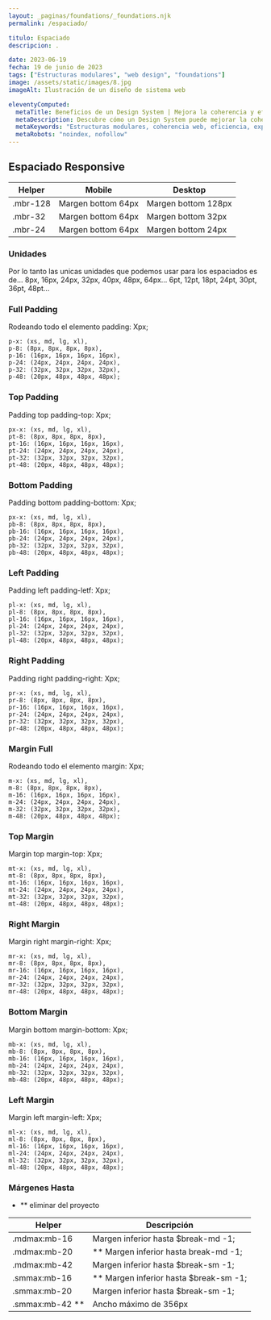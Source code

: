 ```yaml
---
layout: _paginas/foundations/_foundations.njk
permalink: /espaciado/

titulo: Espaciado
descripcion: .

date: 2023-06-19
fecha: 19 de junio de 2023
tags: ["Estructuras modulares", "web design", "foundations"]
image: /assets/static/images/8.jpg
imageAlt: Ilustración de un diseño de sistema web

eleventyComputed:
  metaTitle: Beneficios de un Design System | Mejora la coherencia y eficiencia de tu web
  metaDescription: Descubre cómo un Design System puede mejorar la coherencia y eficiencia de tu sitio web. Obtén más clics y mejora la experiencia de usuario. 💡 ¡Conoce los beneficios ahora!
  metaKeywords: "Estructuras modulares, coherencia web, eficiencia, experiencia de usuario"
  metaRobots: "noindex, nofollow"
---
```


## Espaciado Responsive

| Helper   | Mobile             | Desktop             |
| -------- | ------------------ | ------------------- |
| .mbr-128 | Margen bottom 64px | Margen bottom 128px |
| .mbr-32  | Margen bottom 64px | Margen bottom 32px  |
| .mbr-24  | Margen bottom 64px | Margen bottom 24px  |



### Unidades
Por lo tanto las unicas unidades que podemos usar para los espaciados es de...
8px, 16px, 24px, 32px, 40px, 48px, 64px...
6pt, 12pt, 18pt, 24pt, 30pt, 36pt, 48pt...

### Full Padding

Rodeando todo el elemento padding: Xpx;

```
p-x: (xs, md, lg, xl),
p-8: (8px, 8px, 8px, 8px),
p-16: (16px, 16px, 16px, 16px),
p-24: (24px, 24px, 24px, 24px),
p-32: (32px, 32px, 32px, 32px),
p-48: (20px, 48px, 48px, 48px);
```

### Top Padding

Padding top padding-top: Xpx;

```
px-x: (xs, md, lg, xl),
pt-8: (8px, 8px, 8px, 8px),
pt-16: (16px, 16px, 16px, 16px),
pt-24: (24px, 24px, 24px, 24px),
pt-32: (32px, 32px, 32px, 32px),
pt-48: (20px, 48px, 48px, 48px);
```

### Bottom Padding

Padding bottom padding-bottom: Xpx;

```
px-x: (xs, md, lg, xl),
pb-8: (8px, 8px, 8px, 8px),
pb-16: (16px, 16px, 16px, 16px),
pb-24: (24px, 24px, 24px, 24px),
pb-32: (32px, 32px, 32px, 32px),
pb-48: (20px, 48px, 48px, 48px);
```

### Left Padding

Padding left padding-letf: Xpx;

```
pl-x: (xs, md, lg, xl),
pl-8: (8px, 8px, 8px, 8px),
pl-16: (16px, 16px, 16px, 16px),
pl-24: (24px, 24px, 24px, 24px),
pl-32: (32px, 32px, 32px, 32px),
pl-48: (20px, 48px, 48px, 48px);
```

### Right Padding

Padding right padding-right: Xpx;

```
pr-x: (xs, md, lg, xl),
pr-8: (8px, 8px, 8px, 8px),
pr-16: (16px, 16px, 16px, 16px),
pr-24: (24px, 24px, 24px, 24px),
pr-32: (32px, 32px, 32px, 32px),
pr-48: (20px, 48px, 48px, 48px);
```

### Margin Full

Rodeando todo el elemento margin: Xpx;

```
m-x: (xs, md, lg, xl),
m-8: (8px, 8px, 8px, 8px),
m-16: (16px, 16px, 16px, 16px),
m-24: (24px, 24px, 24px, 24px),
m-32: (32px, 32px, 32px, 32px),
m-48: (20px, 48px, 48px, 48px);
```

### Top Margin

Margin top margin-top: Xpx;

```
mt-x: (xs, md, lg, xl),
mt-8: (8px, 8px, 8px, 8px),
mt-16: (16px, 16px, 16px, 16px),
mt-24: (24px, 24px, 24px, 24px),
mt-32: (32px, 32px, 32px, 32px),
mt-48: (20px, 48px, 48px, 48px);
```

### Right Margin

Margin right margin-right: Xpx;

```
mr-x: (xs, md, lg, xl),
mr-8: (8px, 8px, 8px, 8px),
mr-16: (16px, 16px, 16px, 16px),
mr-24: (24px, 24px, 24px, 24px),
mr-32: (32px, 32px, 32px, 32px),
mr-48: (20px, 48px, 48px, 48px);
```

### Bottom Margin

Margin bottom margin-bottom: Xpx;

```
mb-x: (xs, md, lg, xl),
mb-8: (8px, 8px, 8px, 8px),
mb-16: (16px, 16px, 16px, 16px),
mb-24: (24px, 24px, 24px, 24px),
mb-32: (32px, 32px, 32px, 32px),
mb-48: (20px, 48px, 48px, 48px);
```

### Left Margin

Margin left margin-left: Xpx;

```
ml-x: (xs, md, lg, xl),
ml-8: (8px, 8px, 8px, 8px),
ml-16: (16px, 16px, 16px, 16px),
ml-24: (24px, 24px, 24px, 24px),
ml-32: (32px, 32px, 32px, 32px),
ml-48: (20px, 48px, 48px, 48px);
```

### Márgenes Hasta
- ** eliminar del proyecto

| Helper            | Descripción                              |
| ----------------- | ---------------------------------------- |
| .mdmax:mb-16      | Margen inferior hasta $break-md -1;      |
| .mdmax:mb-20      | \*\* Margen inferior hasta break-md -1;  |
| .mdmax:mb-42      | Margen inferior hasta $break-sm -1;      |
| .smmax:mb-16      | \*\* Margen inferior hasta $break-sm -1; |
| .smmax:mb-20      | Margen inferior hasta $break-sm -1;      |
| .smmax:mb-42 \*\* | Ancho máximo de 356px                    |
